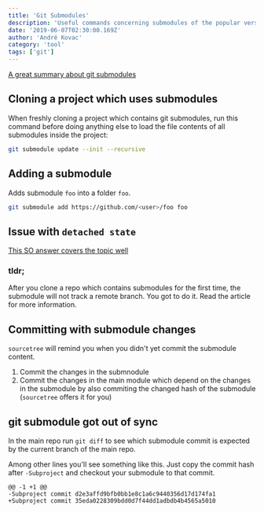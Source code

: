 ```yaml
---
title: 'Git Submodules'
description: 'Useful commands concerning submodules of the popular version control system git'
date: '2019-06-07T02:30:00.169Z'
author: 'André Kovac'
category: 'tool'
tags: ['git']
---
```


[A great summary about git submodules](https://github.blog/2016-02-01-working-with-submodules/)

## Cloning a project which uses submodules

When freshly cloning a project which contains git submodules, run this command
before doing anything else to load the file contents of all submodules inside the project:

```bash
git submodule update --init --recursive
```

## Adding a submodule

Adds submodule `foo` into a folder `foo`.

```bash
git submodule add https://github.com/<user>/foo foo
```

## Issue with `detached state`

[This SO answer covers the topic well](https://stackoverflow.com/questions/18770545/why-is-my-git-submodule-head-detached-from-master#answer-36375256)

### tldr;

After you clone a repo which contains submodules for the first time, the submodule will not track a remote branch. You got to do it. Read the article for more information.

## Committing with submodule changes

`sourcetree` will remind you when you didn't yet commit the submodule content.

1. Commit the changes in the submnodule
2. Commit the changes in the main module which depend on the changes in the submodule by also commiting the changed hash of the submodule (`sourcetree` offers it for you)

## git submodule got out of sync

In the main repo run `git diff` to see which submodule commit is expected by the current branch of the main repo.

Among other lines you'll see something like this. Just copy the commit hash after `-Subproject` and checkout your submodule to that commit.

```git
@@ -1 +1 @@
-Subproject commit d2e3affd9bfb0bb1e8c1a6c9440356d17d174fa1
+Subproject commit 35eda0228309bdd0d7f44dd1adbdb4b4565a5010
```
